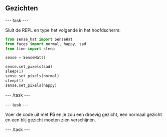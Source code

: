 ## Gezichten

--- task ---

Sluit de REPL en type het volgende in het hoofdscherm:

```python
from sense_hat import SenseHat
from faces import normal, happy, sad
from time import sleep

sense = SenseHat()

sense.set_pixels(sad)
sleep(1)
sense.set_pixels(normal)
sleep(1)
sense.set_pixels(happy)
```

--- /task ---

--- task ---

Voer de code uit met **F5** en je zou een droevig gezicht, een normaal gezicht en een blij gezicht moeten zien verschijnen.

--- /task ---